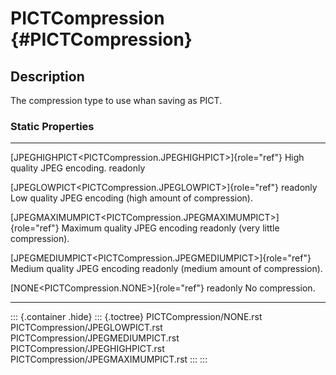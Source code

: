 PICTCompression {#PICTCompression}
===============

Description
-----------

The compression type to use whan saving as PICT.

### Static Properties

  ------------------------------------------------------------------ ----------------------------------
  [JPEGHIGHPICT\<PICTCompression.JPEGHIGHPICT\>]{role="ref"}         High quality JPEG encoding.
  readonly                                                           

  [JPEGLOWPICT\<PICTCompression.JPEGLOWPICT\>]{role="ref"} readonly  Low quality JPEG encoding (high
                                                                     amount of compression).

  [JPEGMAXIMUMPICT\<PICTCompression.JPEGMAXIMUMPICT\>]{role="ref"}   Maximum quality JPEG encoding
  readonly                                                           (very little compression).

  [JPEGMEDIUMPICT\<PICTCompression.JPEGMEDIUMPICT\>]{role="ref"}     Medium quality JPEG encoding
  readonly                                                           (medium amount of compression).

  [NONE\<PICTCompression.NONE\>]{role="ref"} readonly                No compression.
  ------------------------------------------------------------------ ----------------------------------

::: {.container .hide}
::: {.toctree}
PICTCompression/NONE.rst PICTCompression/JPEGLOWPICT.rst
PICTCompression/JPEGMEDIUMPICT.rst PICTCompression/JPEGHIGHPICT.rst
PICTCompression/JPEGMAXIMUMPICT.rst
:::
:::

